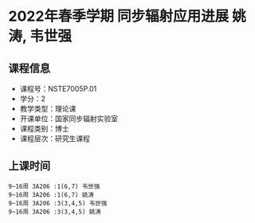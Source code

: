 # 2022年春季学期 同步辐射应用进展 姚涛, 韦世强






## 课程信息

- 课程号：NSTE7005P.01
- 学分：2
- 教学类型：理论课
- 开课单位：国家同步辐射实验室
- 课程类别：博士
- 课程层次：研究生课程

## 上课时间

```
9~16周 3A206 :1(6,7) 韦世强
9~16周 3A206 :1(6,7) 姚涛
9~16周 3A206 :3(3,4,5) 韦世强
9~16周 3A206 :3(3,4,5) 姚涛
```

